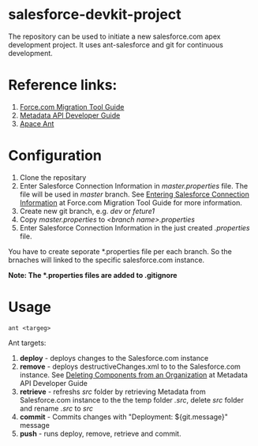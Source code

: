 # salesforce-devkit-project
The repository can be used to initiate a new salesforce.com apex development project. It uses ant-salesforce and git for continuous development.

# Reference links:
1. [Force.com Migration Tool Guide](https://developer.salesforce.com/docs/atlas.en-us.daas.meta/daas/meta_development.htm)
2. [Metadata API Developer Guide](https://developer.salesforce.com/docs/atlas.en-us.api_meta.meta/api_meta/meta_intro.htm)
3. [Apace Ant](http://ant.apache.org/)

# Configuration
1. Clone the repositary
2. Enter Salesforce Connection Information in _master.properties_ file. The file will be used in _master_ branch. See [Entering Salesforce Connection Information](https://developer.salesforce.com/docs/atlas.en-us.daas.meta/daas/forcemigrationtool_connect.htm) at Force.com Migration Tool Guide for more information.
3. Create new git branch, e.g. _dev_ or _feture1_
4. Copy _master.properties_ to _<branch name\>.properties_
5. Enter Salesforce Connection Information in the just created _.properties_ file.

You have to create seporate \*.properties file per each branch. So the brnaches will linked to the specific salesforce.com instance.

**Note: The \*.properties files are added to .gitignore**

# Usage

```
ant <targeg>
```

Ant targets:

1. **deploy** - deploys changes to the Salesforce.com instance
2. **remove** - deploys destructiveChanges.xml to to the Salesforce.com instance. See [Deleting Components from an Organization](https://developer.salesforce.com/docs/atlas.en-us.api_meta.meta/api_meta/meta_deploy_deleting_files.htm) at Metadata API Developer Guide
3. **retrieve** - refreshs _src_ folder by retrieving Metadata from Salesforce.com instance to the the temp folder _.src_, delete _src_ folder and rename _.src_ to _src_
4. **commit** - Commits changes with "Deployment: ${git.message}" message
5. **push** - runs deploy, remove, retrieve and commit.
